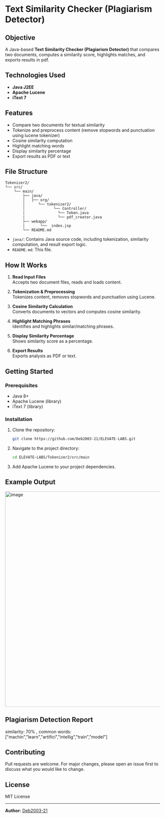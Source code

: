 # Text Similarity Checker (Plagiarism Detector)

## Objective
A Java-based **Text Similarity Checker (Plagiarism Detector)** that compares two documents, computes a similarity score, highlights matches, and exports results
in pdf.

## Technologies Used
- **Java J2EE**
- **Apache Lucene**
- **iText 7**

## Features
- Compare two documents for textual similarity
- Tokenize and preprocess content (remove stopwords and punctuation using lucene tokenizer)
- Cosine similarity computation
- Highlight matching words
- Display similarity percentage
- Export results as PDF or text

## File Structure

```
Tokenizer2/
└── src/
    └── main/
        ├── java/
        │   ├── org/
        │      └── tokenizer2/
        │             └── Controller/
        |               └── Token.java
        |               └── pdf_creator.java    
        ├── webapp/
        |       └──  index.jsp  
        └── README.md
```

- `java/`: Contains Java source code, including tokenization, similarity computation, and result export logic.
- `README.md`: This file.

## How It Works

1. **Read Input Files**  
   Accepts two document files, reads and loads content.

2. **Tokenization & Preprocessing**  
   Tokenizes content, removes stopwords and punctuation using Lucene.

3. **Cosine Similarity Calculation**  
   Converts documents to vectors and computes cosine similarity.

4. **Highlight Matching Phrases**  
   Identifies and highlights similar/matching phrases.

5. **Display Similarity Percentage**  
   Shows similarity score as a percentage.

6. **Export Results**  
   Exports analysis as PDF or text.

## Getting Started

### Prerequisites
- Java 8+
- Apache Lucene (library)
- iText 7 (library)

### Installation

1. Clone the repository:
   ```bash
   git clone https://github.com/Deb2003-21/ELEVATE-LABS.git
   ```

2. Navigate to the project directory:
   ```bash
   cd ELEVATE-LABS/Tokenizer2/src/main
   ```

3. Add Apache Lucene to your project dependencies.

## Example Output

<img width="1257" height="702" alt="image" src="https://github.com/user-attachments/assets/63dcb373-cf42-4c5c-b306-4152e55f95ea" />


Plagiarism Detection Report
------------------------------
similarity:
70% , 
common words:
["machin","learn","artifici","intellig","train","model"]


## Contributing

Pull requests are welcome. For major changes, please open an issue first to discuss what you would like to change.

## License

MIT License

---

**Author:** [Deb2003-21](https://github.com/Deb2003-21)

